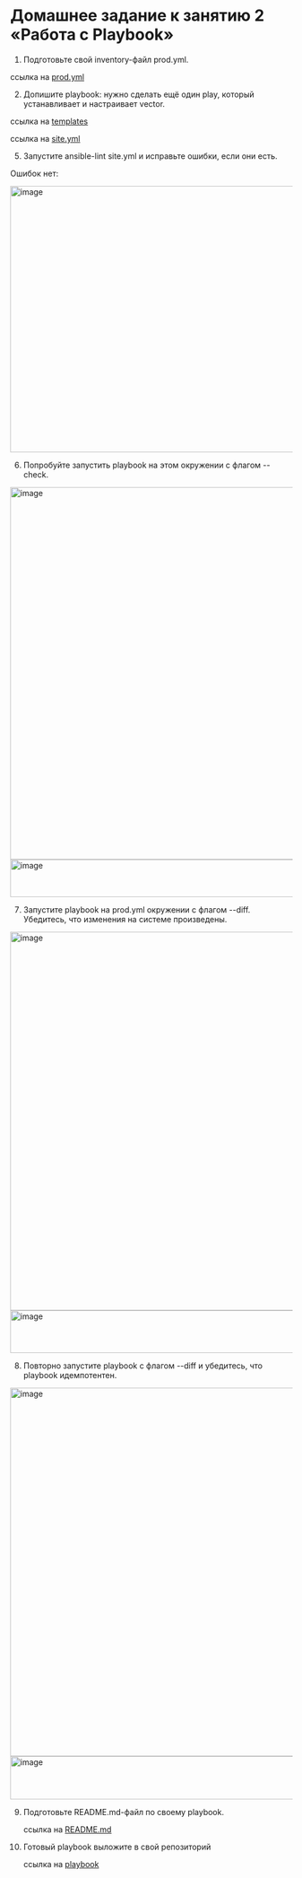 # Домашнее задание к занятию 2 «Работа с Playbook»

1. Подготовьте свой inventory-файл prod.yml.

ссылка на [prod.yml](https://github.com/vladmgb/hw-playbook/blob/main/playbook/inventory/prod.yml)

2. Допишите playbook: нужно сделать ещё один play, который устанавливает и настраивает vector.

ссылка на [templates](https://github.com/vladmgb/hw-playbook/tree/main/playbook/templates)

ссылка на [site.yml](https://github.com/vladmgb/hw-playbook/blob/main/playbook/site.yml)
   

5. Запустите ansible-lint site.yml и исправьте ошибки, если они есть.

Ошибок нет:

<img width="1233" height="475" alt="image" src="https://github.com/user-attachments/assets/af536487-aeb5-4623-bcec-50cadfafad03" />

6. Попробуйте запустить playbook на этом окружении с флагом --check.

<img width="1132" height="664" alt="image" src="https://github.com/user-attachments/assets/5d130096-f995-4d6d-abb9-ab055d8cf1e5" />
<img width="1139" height="67" alt="image" src="https://github.com/user-attachments/assets/d41ef55a-b8a5-448d-a305-70bc721aae18" />

7. Запустите playbook на prod.yml окружении с флагом --diff. Убедитесь, что изменения на системе произведены.

<img width="1137" height="675" alt="image" src="https://github.com/user-attachments/assets/1ea6bca2-edff-4f6a-a46a-175e14e71500" />
<img width="1134" height="76" alt="image" src="https://github.com/user-attachments/assets/68b8c291-3787-4e98-8d39-3a3d96acb886" />


8. Повторно запустите playbook с флагом --diff и убедитесь, что playbook идемпотентен.

<img width="1135" height="657" alt="image" src="https://github.com/user-attachments/assets/ba4b36d5-b872-4777-b679-80214697d103" />
<img width="1138" height="77" alt="image" src="https://github.com/user-attachments/assets/a59c9e56-1583-44ae-884a-19943cb85cd9" />


9. Подготовьте README.md-файл по своему playbook.

    ссылка на [README.md](https://github.com/vladmgb/hw-playbook/blob/main/playbook/README.md)

10. Готовый playbook выложите в свой репозиторий

    ссылка на [playbook](https://github.com/vladmgb/hw-playbook/tree/main/playbook)
